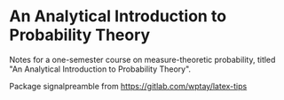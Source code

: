 # An Analytical Introduction to Probability Theory
Notes for a one-semester course on measure-theoretic probability, titled "An Analytical Introduction to Probability Theory".

Package signalpreamble from https://gitlab.com/wptay/latex-tips